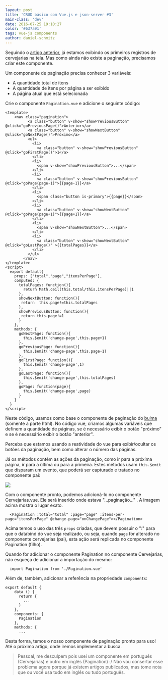 ```yaml
---
layout: post
title: 'CRUD básico com Vue.js e json-server #3'
main-class: 'dev'
date: 2016-07-25 19:10:27 
color: '#637a91'
tags: vue-js components
author: daniel-schmitz
---
```


Seguindo o [artigo anterior](http://www.vuejs-brasil.com.br/crud-basico-com-vue-js-e-json-server-2/), já estamos exibindo os primeiros registros de cervejarias na tela. Mas como ainda não existe a paginação, precisamos criar este componente.

Um componente de paginação precisa conhecer 3 variáveis:

- A quantidade total de itens
- A quantidade de itens por página a ser exibido
- A página atual que está selecionada

Crie o componente `Pagination.vue` e adicione o seguinte código:

```
<template>
    <nav class="pagination">
          <a class="button" v-show="showPreviousButton" @click="goPreviousPage()">Anterior</a>
          <a class="button" v-show="showNextButton" @click="goNextPage()">Próximo</a>
          <ul>
            <li>
              <a class="button" v-show="showPreviousButton" @click="goFirstPage()">1</a>
            </li>
            <li>
              <span v-show="showPreviousButton">...</span>
            </li>
            <li>
              <a class="button" v-show="showPreviousButton" @click="goPage(page-1)">{{page-1}}</a>
            </li>
            <li>
              <span class="button is-primary">{{page}}</span>
            </li>
            <li>
              <a class="button" v-show="showNextButton" @click="goPage(page+1)">{{page+1}}</a>
            </li>
            <li>
              <span v-show="showNextButton">...</span>
            </li>
            <li>
              <a class="button" v-show="showNextButton" @click="goLastPage()" >{{totalPages}}</a>
            </li>
          </ul>
        </nav>
</template>
<script>
  export default{
    props: ["total","page","itensPerPage"],
    computed: {
      totalPages: function(){
        return Math.ceil(this.total/this.itensPerPage)||1
      },
      showNextButton: function(){
       return  this.page!=this.totalPages
      },
      showPreviousButton: function(){
       return this.page!=1
      }
    },
    methods: {
      goNextPage: function(){
        this.$emit('change-page',this.page+1)
      },
      goPreviousPage: function(){
        this.$emit('change-page',this.page-1)
      },
      goFirstPage: function(){
        this.$emit('change-page',1)
      },
      goLastPage: function(){
        this.$emit('change-page',this.totalPages)
      },
      goPage: function(page){
        this.$emit('change-page',page)
      }
    }
  }
</script>
```

Neste código, usamos como base o componente de paginação do [bulma](http://bulma.io/documentation/components/pagination/) (somente a parte html). No código vue, criamos algumas variáveis que definem a quantidade de páginas, se é necessário exibir o botão "próximo" e se é necessário exibir o botão "anterior".

Perceba que estamos usando a reatividade do vue para exibir/ocultar os botões da paginação, bem como alterar o número das páginas.

Já os métodos contém as ações da paginação, como ir para a próxima página, ir para a última ou para a primeira. Estes métodos usam `this.$emit` que disparam um evento, que poderá ser capturado e tratado no componente pai:

![](https://i.imgur.com/MPH8czX.png)

Com o componente pronto, podemos adicioná-lo no componente Cervejarias.vue. Ele será inserido onde estava  "...paginação..." . A imagem acima mostra o lugar exato.

```
  <Pagination :total="total" :page="page" :itens-per-page="itensPerPage" @change-page="onChangePage"></Pagination>
```

Acima temos o uso das três `props` criadas, que devem possuir o ":" para que o databind do vue seja realizado, ou seja, quando `page` for alterado no componente cervejarias (pai), esta ação será replicada no componente Pagination (filho).

Quando for adicionar o componente Pagination no componente Cervejarias, não esqueça de adicionar a importação do mesmo:

```
  import Pagination from './Pagination.vue'
```

Além de, também,  adicionar a referência na propriedade `components`:

```
export default {
    data () {
      return {
        ...
      }
    },
    components: {
      Pagination
    },
    methods: {
      ...
```

Desta forma, temos o nosso componente de paginação pronto para uso! Até o próximo artigo, onde iremos implementar a busca.

> Pessoal, me desculpem pois usei um componente em português (Cervejarias) e outro em inglês (Pagination) :/ Não vou consertar esse problema agora porque já existem artigos publicados, mas tome nota que ou você usa tudo em inglês ou tudo português.





